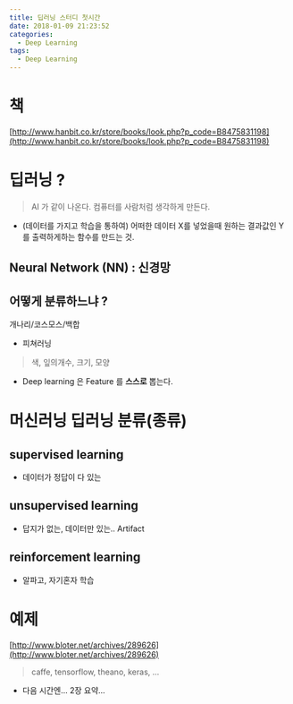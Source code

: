 ```yaml
---
title: 딥러닝 스터디 첫시간
date: 2018-01-09 21:23:52
categories:
  - Deep Learning
tags:
  - Deep Learning
---
```


# 책
[http://www.hanbit.co.kr/store/books/look.php?p_code=B8475831198](http://www.hanbit.co.kr/store/books/look.php?p_code=B8475831198)

# 딥러닝 ?
> AI 가 같이 나온다.
> 컴퓨터를 사람처럼 생각하게 만든다.

- (데이터를 가지고 학습을 통하여) 어떠한 데이터 X를 넣었을때 원하는 결과값인 Y를 출력하게하는 함수를 만드는 것.

## Neural Network (NN) : 신경망

## 어떻게 분류하느냐 ?
개나리/코스모스/백합

- 피쳐러닝
> 색, 잎의개수, 크기, 모양

- Deep learning 은 Feature 를 **스스로** 뽑는다.

# 머신러닝 딥러닝 분류(종류)

## supervised learning
- 데이터가 정답이 다 있는

## unsupervised learning
- 답지가 없는, 데이터만 있는.. Artifact

## reinforcement learning
- 알파고, 자기혼자 학습

# 예제
[http://www.bloter.net/archives/289626](http://www.bloter.net/archives/289626)


> caffe, tensorflow, theano, keras, ...

- 다음 시간엔... 2장 요약...